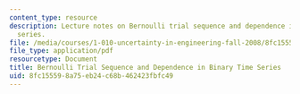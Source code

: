 ```yaml
---
content_type: resource
description: Lecture notes on Bernoulli trial sequence and dependence in binary time
  series.
file: /media/courses/1-010-uncertainty-in-engineering-fall-2008/8fc155598a75eb24c68b462423fbfc49_app_05.pdf
file_type: application/pdf
resourcetype: Document
title: Bernoulli Trial Sequence and Dependence in Binary Time Series
uid: 8fc15559-8a75-eb24-c68b-462423fbfc49
---
```

